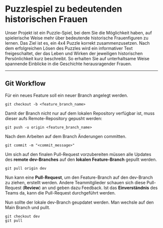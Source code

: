 # Puzzlespiel zu bedeutenden historischen Frauen
Unser Projekt ist ein Puzzle-Spiel, bei dem Sie die Möglichkeit haben, auf spielerische Weise mehr über bedeutende historische Frauenfiguren zu lernen. Das Ziel ist es, ein 4x4 Puzzle korrekt zusammenzusetzen. Nach dem erfolgreichen Lösen des Puzzles wird ein informativer Text freigeschaltet, der das Leben und Wirken der jeweiligen historischen Persönlichkeit kurz beschreibt. So erhalten Sie auf unterhaltsame Weise spannende Einblicke in die Geschichte herausragender Frauen.


----
## Git Workflow

Für ein neues Feature soll ein neuer Branch angelegt werden.

```
git checkout -b <feature_branch_name>
```

Damit der Branch nicht nur auf dem lokalen Repository verfügbar ist, muss dieser aufs Remote-Repository gepusht werden:

```
git push -u origin <feature_branch_name>
```

Nach dem Arbeiten auf dem Branch Änderungen committen.

```
git commit -m "<commit_message>"
```

Um sich auf den finalen Pull-Request vorzubereiten müssen alle Updates des **remote dev-Branches** auf den **lokalen Feature-Branch** gepullt werden.

```
git pull origin dev
```

Nun kann eine **Pull-Request**, um den Feature-Branch auf den dev-Branch zu ziehen, erstellt werden. Andere Teammitglieder schauen sich diese Pull-Request (**Review**) an und geben dazu Feedback. Ist das **Einverständnis** des Teams da, kann die Pull-Request durchgeführt werden.

Nun sollte der lokale dev-Branch geupdatet werden. Man wechsle auf den Main Branch und pullt.

```
git checkout dev
git pull
```
